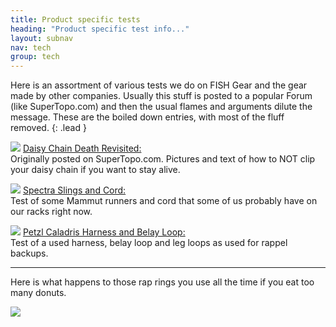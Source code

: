 ```yaml
---
title: Product specific tests
heading: "Product specific test info..."
layout: subnav
nav: tech
group: tech
---
```



Here is an assortment of various tests we do on FISH Gear
and the gear made by other companies. Usually this stuff is posted
to a popular Forum (like SuperTopo.com) and then the usual flames
and arguments dilute the message. These are the boiled down entries,
with most of the fluff removed.
{: .lead }

<p>
<img src="{{ "/pics/new_stuff.gif" | prepend: site.baseurl }}"> <a href="{{ "/testing/daisy_death/" | prepend: site.baseurl }}" target="_blank">Daisy Chain Death Revisited:</a><br>
Originally posted on SuperTopo.com. Pictures and text of how to NOT clip your daisy chain if you want to stay alive.
</p>

<p>
<img src="{{ "/pics/new_stuff.gif" | prepend: site.baseurl }}"> <a href="{{ "/testing/spectra_slings_cord/" | prepend: site.baseurl }}" target="_blank">Spectra Slings and Cord:</a><br>
Test of some Mammut runners and cord that some of us probably have on our racks right now.</p>

<p>
<img src="{{ "/pics/new_stuff.gif" | prepend: site.baseurl }}"> <a href="{{ "/testing/harness_test/" | prepend: site.baseurl }}" target="_blank">Petzl Caladris Harness and Belay Loop:</a><br>
Test of a used harness, belay loop and leg loops as used for rappel backups.</p>


---


Here is what happens to those rap rings you use
all the time if you eat too many donuts.

<div class="thumbnail pull-left">
	<img src="{{ "/pics/before_after.jpg" | prepend: site.baseurl }}">
</div>
